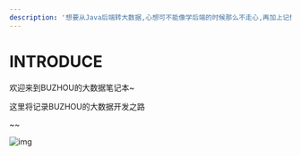 ```yaml
---
description: '想要从Java后端转大数据,心想可不能像学后端的时候那么不走心,再加上记忆力不太好,想尽可能多记录多思考!'
---
```


# INTRODUCE

欢迎来到BUZHOU的大数据笔记本~

这里将记录BUZHOU的大数据开发之路

~~

![img](https://i.loli.net/2020/10/26/3mJT8MDzVinEpLo.png)